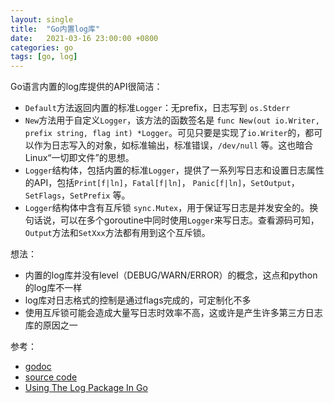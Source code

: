```yaml
---
layout: single
title:  "Go内置log库"
date:   2021-03-16 23:00:00 +0800
categories: go
tags: [go, log]
---
```


Go语言内置的log库提供的API很简洁：
* `Default`方法返回内置的标准`Logger`：无prefix，日志写到 `os.Stderr`
* `New`方法用于自定义`Logger`，该方法的函数签名是 `func New(out io.Writer, prefix string, flag int) *Logger`。可见只要是实现了`io.Writer`的，都可以作为日志写入的对象，如标准输出，标准错误，`/dev/null` 等。这也暗合Linux“一切即文件”的思想。
* `Logger`结构体，包括内置的标准`Logger`，提供了一系列写日志和设置日志属性的API，包括`Print[f|ln]`，`Fatal[f|ln]`， `Panic[f|ln]`，`SetOutput`，`SetFlags`，`SetPrefix` 等。
* `Logger`结构体中含有互斥锁 `sync.Mutex`，用于保证写日志是并发安全的。换句话说，可以在多个goroutine中同时使用`Logger`来写日志。查看源码可知，`Output`方法和`SetXxx`方法都有用到这个互斥锁。

想法：
* 内置的log库并没有level（DEBUG/WARN/ERROR）的概念，这点和python的log库不一样
* log库对日志格式的控制是通过flags完成的，可定制化不多
* 使用互斥锁可能会造成大量写日志时效率不高，这或许是产生许多第三方日志库的原因之一

参考：
* [godoc](https://golang.org/pkg/log)
* [source code](https://golang.org/src/log/log.go)
* [Using The Log Package In Go](https://www.ardanlabs.com/blog/2013/11/using-log-package-in-go.html)